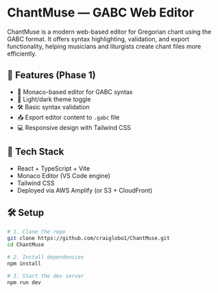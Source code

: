 # ChantMuse — GABC Web Editor

ChantMuse is a modern web-based editor for Gregorian chant using the GABC format. It offers syntax highlighting, validation, and export functionality, helping musicians and liturgists create chant files more efficiently.



## 🚀 Features (Phase 1)
- 🎼 Monaco-based editor for GABC syntax
- 🎨 Light/dark theme toggle
- 🛠 Basic syntax validation
- 📤 Export editor content to `.gabc` file
- 💻 Responsive design with Tailwind CSS



## 🧰 Tech Stack
- React + TypeScript + Vite
- Monaco Editor (VS Code engine)
- Tailwind CSS
- Deployed via AWS Amplify (or S3 + CloudFront)



## 🛠 Setup

```bash
# 1. Clone the repo
git clone https://github.com/craiglobo1/ChantMuse.git
cd ChantMuse

# 2. Install dependencies
npm install

# 3. Start the dev server
npm run dev

